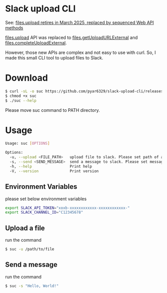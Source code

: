 # Slack upload CLI

See: [files.upload retires in March 2025, replaced by sequenced Web API methods](https://api.slack.com/changelog/2024-04-a-better-way-to-upload-files-is-here-to-stay)

[files.upload](https://api.slack.com/methods/files.upload) API was replaced to [files.getUploadURLExternal](https://api.slack.com/methods/files.getUploadURLExternal) and [files.completeUploadExternal](https://api.slack.com/methods/files.completeUploadExternal).

However, those new APIs are complex and not easy to use with curl. So, I made this small CLI tool to upload files to Slack.

# Download

```bash
$ curl -sL -o suc https://github.com/pyar6329/slack-upload-cli/releases/download/1.0.1/suc-$(uname -s)-$(uname -m)
$ chmod +x suc
$ ./suc --help
```

Please move suc command to PATH directory.

# Usage

```bash
Usage: suc [OPTIONS]

Options:
  -u, --upload <FILE_PATH>   upload file to slack. Please set path of a file.
  -s, --send <SEND_MESSAGE>  send a message to slack. Please set message text.
  -h, --help                 Print help
  -V, --version              Print version
```

## Environment Variables

please set below environment variables

```bash
export SLACK_API_TOKEN="xoxb-xxxxxxxxxxxx-xxxxxxxxxxxx-"
export SLACK_CHANNEL_ID="C12345678"
```

## Upload a file

run the command

```bash
$ suc -u /path/to/file
```

## Send a message

run the command

```bash
$ suc -s "Hello, World!"
```
